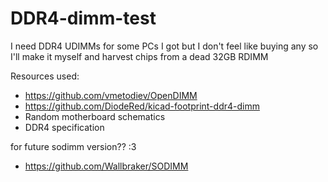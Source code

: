 # DDR4-dimm-test

I need DDR4 UDIMMs for some PCs I got but I don't feel like buying any so I'll make it myself and harvest chips from a dead 32GB RDIMM


Resources used:

- https://github.com/vmetodiev/OpenDIMM
- https://github.com/DiodeRed/kicad-footprint-ddr4-dimm
- Random motherboard schematics
- DDR4 specification

for future sodimm version?? :3
- https://github.com/Wallbraker/SODIMM